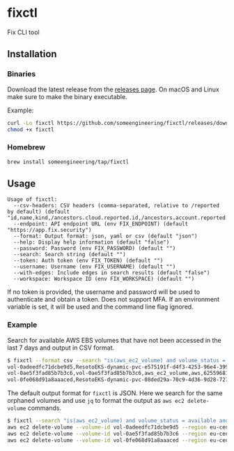 # fixctl
Fix CLI tool

## Installation

### Binaries
Download the latest release from the [releases page](https://github.com/someengineering/fixctl/releases).
On macOS and Linux make sure to make the binary executable.

Example:
```bash
curl -Lo fixctl https://github.com/someengineering/fixctl/releases/download/0.0.6/fixctl-linux-amd64-0.0.6
chmod +x fixctl
```

### Homebrew
```bash
brew install someengineering/tap/fixctl
```

## Usage
```
Usage of fixctl:
  --csv-headers: CSV headers (comma-separated, relative to /reported by default) (default "id,name,kind,/ancestors.cloud.reported.id,/ancestors.account.reported.id,/ancestors.region.reported.id")
  --endpoint: API endpoint URL (env FIX_ENDPOINT) (default "https://app.fix.security")
  --format: Output format: json, yaml or csv (default "json")
  --help: Display help information (default "false")
  --password: Password (env FIX_PASSWORD) (default "")
  --search: Search string (default "")
  --token: Auth token (env FIX_TOKEN) (default "")
  --username: Username (env FIX_USERNAME) (default "")
  --with-edges: Include edges in search results (default "false")
  --workspace: Workspace ID (env FIX_WORKSPACE) (default "")
```

If no token is provided, the username and password will be used to authenticate and obtain a token. Does not support MFA.
If an environment variable is set, it will be used and the command line flag ignored.

### Example
Search for available AWS EBS volumes that have not been accessed in the last 7 days and output in CSV format.
```bash
$ fixctl --format csv --search "is(aws_ec2_volume) and volume_status = available and last_access > 7d"
vol-0adeedfc71dcbe9d5,ResotoEKS-dynamic-pvc-e575191f-d4f3-4253-96e4-399ded05bf14,aws_ec2_volume,aws,752466027617,eu-central-1
vol-0ae5f3fad85b7b3c6,vol-0ae5f3fad85b7b3c6,aws_ec2_volume,aws,625596817853,eu-central-1
vol-0fe068d91a8aaaced,ResotoEKS-dynamic-pvc-08ded29a-70c9-4d36-9d28-727140850d96,aws_ec2_volume,aws,752466027617,eu-central-1
```

The default output format for `fixctl` is JSON. Here we search for the same orphaned volumes and use `jq` to format the output as `aws ec2 delete-volume` commands.
```bash
$ fixctl --search "is(aws_ec2_volume) and volume_status = available and last_access > 30d" | jq -r '. | "aws ec2 delete-volume --volume-id \(.reported.id) --region \(.ancestors.region.reported.id) --profile \(.ancestors.account.reported.id)"'
aws ec2 delete-volume --volume-id vol-0adeedfc71dcbe9d5 --region eu-central-1 --profile 752466027617
aws ec2 delete-volume --volume-id vol-0ae5f3fad85b7b3c6 --region eu-central-1 --profile 625596817853
aws ec2 delete-volume --volume-id vol-0fe068d91a8aaaced --region eu-central-1 --profile 752466027617
```
